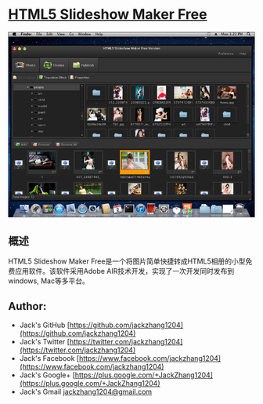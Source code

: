 # [HTML5 Slideshow Maker Free](http://www.html5-slideshow-maker.com/) #

![Screenshot](html5-slideshow-maker-free.jpg)

## 概述 ##
HTML5 Slideshow Maker Free是一个将图片简单快捷转成HTML5相册的小型免费应用软件。该软件采用Adobe AIR技术开发，实现了一次开发同时发布到windows, Mac等多平台。




## Author: ##
* Jack's GitHub 	[https://github.com/jackzhang1204](https://github.com/jackzhang1204)
* Jack's Twitter 	[https://twitter.com/jackzhang1204](https://twitter.com/jackzhang1204)
* Jack's Facebook 	[https://www.facebook.com/jackzhang1204](https://www.facebook.com/jackzhang1204)
* Jack's Google+ 	[https://plus.google.com/+JackZhang1204](https://plus.google.com/+JackZhang1204)
* Jack's Gmail 		[jackzhang1204@gmail.com](http://www.gmail.com)
